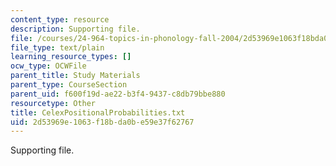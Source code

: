 ```yaml
---
content_type: resource
description: Supporting file.
file: /courses/24-964-topics-in-phonology-fall-2004/2d53969e1063f18bda0be59e37f62767_CelexPositionalProbabilities.txt
file_type: text/plain
learning_resource_types: []
ocw_type: OCWFile
parent_title: Study Materials
parent_type: CourseSection
parent_uid: f600f19d-ae22-b3f4-9437-c8db79bbe880
resourcetype: Other
title: CelexPositionalProbabilities.txt
uid: 2d53969e-1063-f18b-da0b-e59e37f62767
---
```

Supporting file.

